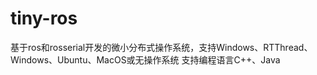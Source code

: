 # tiny-ros
基于ros和rosserial开发的微小分布式操作系统，支持Windows、RTThread、Windows、Ubuntu、MacOS或无操作系统
支持编程语言C++、Java
